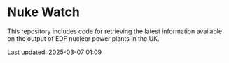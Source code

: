 # Nuke Watch

This repository includes code for retrieving the latest information available on the output of EDF nuclear power plants in the UK.

Last updated: 2025-03-07 01:09